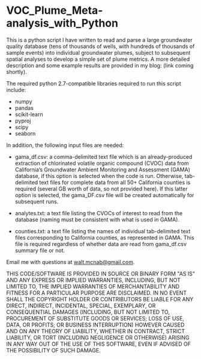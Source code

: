 # VOC_Plume_Meta-analysis_with_Python
This is a python script I have written to read and parse a large groundwater quality database (tens of thousands of wells, with hundreds of thousands of sample events) into individual groundwater plumes, subject to subsequent spatial analyses to develop a simple set of plume metrics. A more detailed description and some example results are provided in my blog: (link coming shortly).

The required python 2.7-compatible libraries required to run this script include:
* numpy
* pandas
* scikit-learn
* pyproj
* scipy
* seaborn

In addition, the following input files are needed:

* gama_df.csv: a comma-delimited text file which is an already-produced extraction of chlorinated volatile organic compound (CVOC) data from California’s Groundwater Ambient Monitoring and Assessment (GAMA) database, if this option is selected when the code is run. Otherwise, tab-delimited text files for complete data from all 50+ California counties is required (several GB worth of data, so not provided here). If this latter option is selected, the gama_DF.csv file will be created automatically for subsequent runs.

* analytes.txt: a text file listing the CVOCs of interest to read from the database (naming must be consistent with what is used in GAMA).

* counties.txt: a text file listing the names of individual tab-delimited text files corresponding to California counties, as represented in GAMA. This file is required regardless of whether data are read from gama_df.csv summary file or not.

Email me with questions at walt.mcnab@gmail.com.

THIS CODE/SOFTWARE IS PROVIDED IN SOURCE OR BINARY FORM "AS IS" AND ANY EXPRESS OR IMPLIED WARRANTIES, INCLUDING, BUT NOT LIMITED TO, THE IMPLIED WARRANTIES OF MERCHANTABILITY AND FITNESS FOR A PARTICULAR PURPOSE ARE DISCLAIMED. IN NO EVENT SHALL THE COPYRIGHT HOLDER OR CONTRIBUTORS BE LIABLE FOR ANY DIRECT, INDIRECT, INCIDENTAL, SPECIAL, EXEMPLARY, OR CONSEQUENTIAL DAMAGES (INCLUDING, BUT NOT LIMITED TO, PROCUREMENT OF SUBSTITUTE GOODS OR SERVICES; LOSS OF USE, DATA, OR PROFITS; OR BUSINESS INTERRUPTION) HOWEVER CAUSED AND ON ANY THEORY OF LIABILITY, WHETHER IN CONTRACT, STRICT LIABILITY, OR TORT (INCLUDING NEGLIGENCE OR OTHERWISE) ARISING IN ANY WAY OUT OF THE USE OF THIS SOFTWARE, EVEN IF ADVISED OF THE POSSIBILITY OF SUCH DAMAGE.

